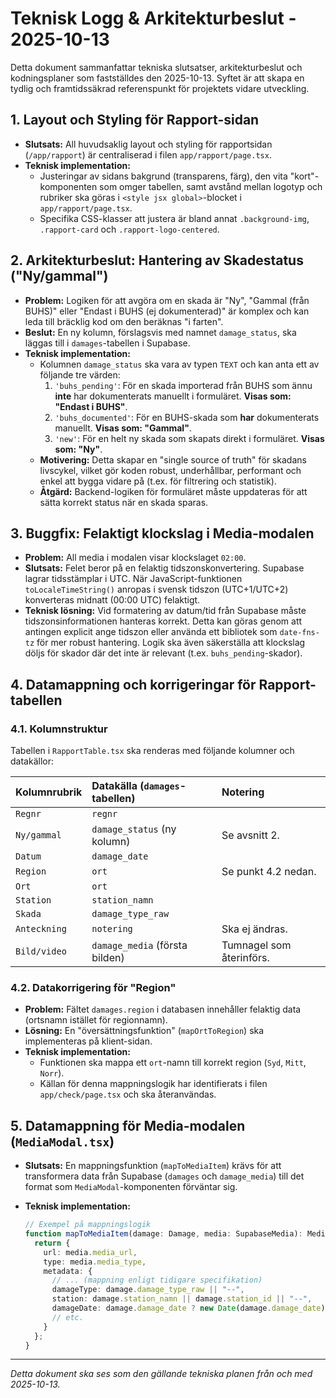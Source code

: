 # Teknisk Logg & Arkitekturbeslut - 2025-10-13

Detta dokument sammanfattar tekniska slutsatser, arkitekturbeslut och kodningsplaner som fastställdes den 2025-10-13. Syftet är att skapa en tydlig och framtidssäkrad referenspunkt för projektets vidare utveckling.

## 1. Layout och Styling för Rapport-sidan

- **Slutsats:** All huvudsaklig layout och styling för rapportsidan (`/app/rapport`) är centraliserad i filen `app/rapport/page.tsx`.
- **Teknisk implementation:**
    - Justeringar av sidans bakgrund (transparens, färg), den vita "kort"-komponenten som omger tabellen, samt avstånd mellan logotyp och rubriker ska göras i `<style jsx global>`-blocket i `app/rapport/page.tsx`.
    - Specifika CSS-klasser att justera är bland annat `.background-img`, `.rapport-card` och `.rapport-logo-centered`.

## 2. Arkitekturbeslut: Hantering av Skadestatus ("Ny/gammal")

- **Problem:** Logiken för att avgöra om en skada är "Ny", "Gammal (från BUHS)" eller "Endast i BUHS (ej dokumenterad)" är komplex och kan leda till bräcklig kod om den beräknas "i farten".
- **Beslut:** En ny kolumn, förslagsvis med namnet `damage_status`, ska läggas till i `damages`-tabellen i Supabase.
- **Teknisk implementation:**
    - Kolumnen `damage_status` ska vara av typen `TEXT` och kan anta ett av följande tre värden:
        1.  `'buhs_pending'`: För en skada importerad från BUHS som ännu **inte** har dokumenterats manuellt i formuläret. **Visas som: "Endast i BUHS"**.
        2.  `'buhs_documented'`: För en BUHS-skada som **har** dokumenterats manuellt. **Visas som: "Gammal"**.
        3.  `'new'`: För en helt ny skada som skapats direkt i formuläret. **Visas som: "Ny"**.
    - **Motivering:** Detta skapar en "single source of truth" för skadans livscykel, vilket gör koden robust, underhållbar, performant och enkel att bygga vidare på (t.ex. för filtrering och statistik).
    - **Åtgärd:** Backend-logiken för formuläret måste uppdateras för att sätta korrekt status när en skada sparas.

## 3. Buggfix: Felaktigt klockslag i Media-modalen

- **Problem:** All media i modalen visar klockslaget `02:00`.
- **Slutsats:** Felet beror på en felaktig tidszonskonvertering. Supabase lagrar tidsstämplar i UTC. När JavaScript-funktionen `toLocaleTimeString()` anropas i svensk tidszon (UTC+1/UTC+2) konverteras midnatt (00:00 UTC) felaktigt.
- **Teknisk lösning:** Vid formatering av datum/tid från Supabase måste tidszonsinformationen hanteras korrekt. Detta kan göras genom att antingen explicit ange tidszon eller använda ett bibliotek som `date-fns-tz` för mer robust hantering. Logik ska även säkerställa att klockslag döljs för skador där det inte är relevant (t.ex. `buhs_pending`-skador).

## 4. Datamappning och korrigeringar för Rapport-tabellen

### 4.1. Kolumnstruktur
Tabellen i `RapportTable.tsx` ska renderas med följande kolumner och datakällor:

| Kolumnrubrik | Datakälla (`damages`-tabellen) | Notering |
| :--- | :--- | :--- |
| `Regnr` | `regnr` | |
| `Ny/gammal` | `damage_status` (ny kolumn) | Se avsnitt 2. |
| `Datum` | `damage_date` | |
| `Region` | `ort` | Se punkt 4.2 nedan. |
| `Ort` | `ort` | |
| `Station` | `station_namn` | |
| `Skada` | `damage_type_raw` | |
| `Anteckning` | `notering` | Ska ej ändras. |
| `Bild/video` | `damage_media` (första bilden) | Tumnagel som återinförs. |

### 4.2. Datakorrigering för "Region"
- **Problem:** Fältet `damages.region` i databasen innehåller felaktig data (ortsnamn istället för regionnamn).
- **Lösning:** En "översättningsfunktion" (`mapOrtToRegion`) ska implementeras på klient-sidan.
- **Teknisk implementation:**
    - Funktionen ska mappa ett `ort`-namn till korrekt region (`Syd`, `Mitt`, `Norr`).
    - Källan för denna mappningslogik har identifierats i filen `app/check/page.tsx` och ska återanvändas.

## 5. Datamappning för Media-modalen (`MediaModal.tsx`)
- **Slutsats:** En mappningsfunktion (`mapToMediaItem`) krävs för att transformera data från Supabase (`damages` och `damage_media`) till det format som `MediaModal`-komponenten förväntar sig.
- **Teknisk implementation:**

  ```typescript
  // Exempel på mappningslogik
  function mapToMediaItem(damage: Damage, media: SupabaseMedia): MediaItem {
    return {
      url: media.media_url,
      type: media.media_type,
      metadata: {
        // ... (mappning enligt tidigare specifikation)
        damageType: damage.damage_type_raw || "--",
        station: damage.station_namn || damage.station_id || "--",
        damageDate: damage.damage_date ? new Date(damage.damage_date).toLocaleDateString("sv-SE") : undefined,
        // etc.
      }
    };
  }
  ```

---
*Detta dokument ska ses som den gällande tekniska planen från och med 2025-10-13.*